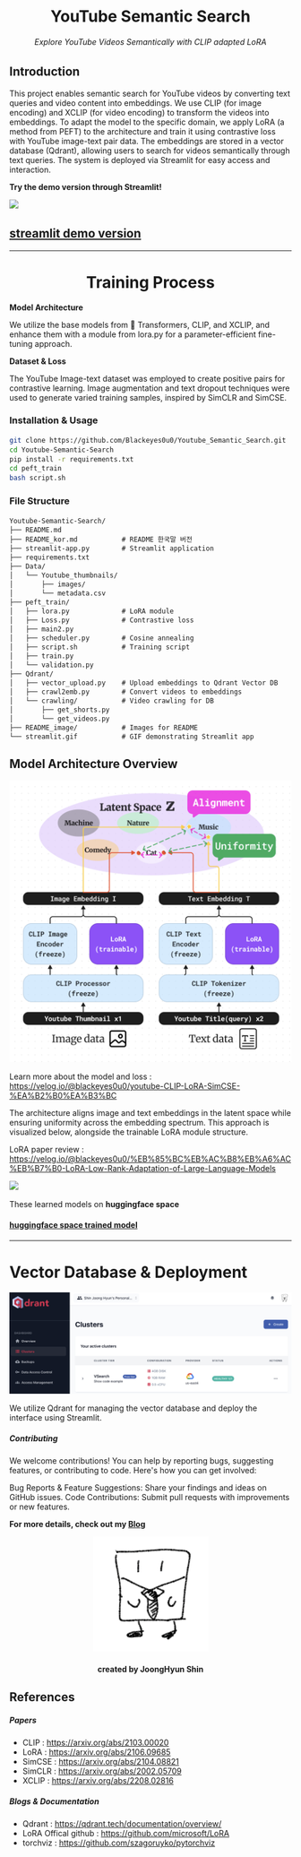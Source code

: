 # <center>YouTube Semantic Search</center>

###### <center>Explore YouTube Videos Semantically with CLIP adapted LoRA </center>

## Introduction

This project enables semantic search for YouTube videos by converting text queries and video content into embeddings. We use CLIP (for image encoding) and XCLIP (for video encoding) to transform the videos into embeddings. To adapt the model to the specific domain, we apply LoRA (a method from PEFT) to the architecture and train it using contrastive loss with YouTube image-text pair data. The embeddings are stored in a vector database (Qdrant), allowing users to search for videos semantically through text queries. The system is deployed via Streamlit for easy access and interaction.

**Try the demo version through Streamlit!**

<img src="streamlit.gif"/>

## [streamlit demo version](https://youtube-rank.streamlit.app/)


---

# <center> Training Process </center>



**Model Architecture**

We utilize the base models from 🤗 Transformers, CLIP, and XCLIP, and enhance them with a module from lora.py for a parameter-efficient fine-tuning approach.

**Dataset & Loss**

The YouTube Image-text dataset was employed to create positive pairs for contrastive learning. Image augmentation and text dropout techniques were used to generate varied training samples, inspired by SimCLR and SimCSE.

### Installation & Usage


```bash
git clone https://github.com/Blackeyes0u0/Youtube_Semantic_Search.git
cd Youtube-Semantic-Search
pip install -r requirements.txt
cd peft_train
bash script.sh
```

### File Structure

```
Youtube-Semantic-Search/
├── README.md
├── README_kor.md           # README 한국말 버전
├── streamlit-app.py        # Streamlit application
├── requirements.txt
├── Data/
│   └── Youtube_thumbnails/
│       ├── images/
│       └── metadata.csv
├── peft_train/
│   ├── lora.py             # LoRA module
│   ├── Loss.py             # Contrastive loss
│   ├── main2.py
│   ├── scheduler.py        # Cosine annealing
│   ├── script.sh           # Training script
│   ├── train.py
│   └── validation.py
├── Qdrant/
│   ├── vector_upload.py    # Upload embeddings to Qdrant Vector DB
│   ├── crawl2emb.py        # Convert videos to embeddings
│   └── crawling/           # Video crawling for DB
│       ├── get_shorts.py
│       └── get_videos.py
├── README_image/           # Images for README
└── streamlit.gif           # GIF demonstrating Streamlit app

```


## Model Architecture Overview

![alt text](image.png)

Learn more about the model and loss : https://velog.io/@blackeyes0u0/youtube-CLIP-LoRA-SimCSE-%EA%B2%B0%EA%B3%BC

The architecture aligns image and text embeddings in the latent space while ensuring uniformity across the embedding spectrum. This approach is visualized below, alongside the trainable LoRA module structure.



LoRA paper review : https://velog.io/@blackeyes0u0/%EB%85%BC%EB%AC%B8%EB%A6%AC%EB%B7%B0-LoRA-Low-Rank-Adaptation-of-Large-Language-Models

![](https://huggingface.co/datasets/huggingface/documentation-images/resolve/main/peft/lora_diagram.png)


These learned models on **huggingface space**

#### [huggingface space trained model](https://huggingface.co/Soran/youtube_CLIP_LoRA_SimCSE)

---

# Vector Database & Deployment

![alt text](image-1.png)

We utilize Qdrant for managing the vector database and deploy the interface using Streamlit.


##### Contributing

We welcome contributions! You can help by reporting bugs, suggesting features, or contributing to code. Here's how you can get involved:

Bug Reports & Feature Suggestions: Share your findings and ideas on GitHub issues.
Code Contributions: Submit pull requests with improvements or new features.

**For more details, check out my [Blog](https://velog.io/@blackeyes0u0)**

<center>

![GitHub 로고](README_image/0u0.png)
#### <center> created by JoongHyun Shin </center>

</center>


## References

##### Papers
- CLIP : https://arxiv.org/abs/2103.00020
- LoRA : https://arxiv.org/abs/2106.09685
- SimCSE : https://arxiv.org/abs/2104.08821
- SimCLR : https://arxiv.org/abs/2002.05709
- XCLIP : https://arxiv.org/abs/2208.02816

##### Blogs & Documentation
- Qdrant : https://qdrant.tech/documentation/overview/
- LoRA Offical github : https://github.com/microsoft/LoRA
- torchviz : https://github.com/szagoruyko/pytorchviz
